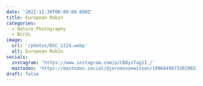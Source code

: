 ```yaml
---
date: '2022-12-30T00:00:00.000Z'
title: European Robin
categories:
  - Nature Photography
  - Birds
image:
  url: '/photos/DSC_1224.webp'
  alt: European Robin
socials:
  instagram: 'https://www.instagram.com/p/CB8yzTag1I_/'
  mastodon: 'https://mastodon.social/@jeroenvanwissen/109604967320296517'
draft: false
---
```


